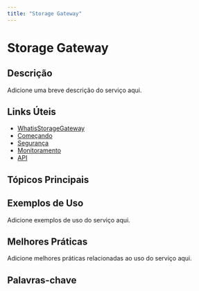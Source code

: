 ```yaml
---
title: "Storage Gateway"
---
```


# Storage Gateway

## Descrição

Adicione uma breve descrição do serviço aqui.

## Links Úteis

- [WhatisStorageGateway](https://docs.aws.amazon.com/storagegateway/latest/userguide/WhatIsStorageGateway.html)
- [Começando](https://docs.aws.amazon.com/storagegateway/latest/userguide/getting-started.html)
- [Segurança](https://docs.aws.amazon.com/storagegateway/latest/userguide/security.html)
- [Monitoramento](https://docs.aws.amazon.com/storagegateway/latest/userguide/monitoring.html)
- [API](https://docs.aws.amazon.com/storagegateway/latest/userguide/api.html)

## Tópicos Principais



## Exemplos de Uso

Adicione exemplos de uso do serviço aqui.

## Melhores Práticas

Adicione melhores práticas relacionadas ao uso do serviço aqui.

## Palavras-chave


